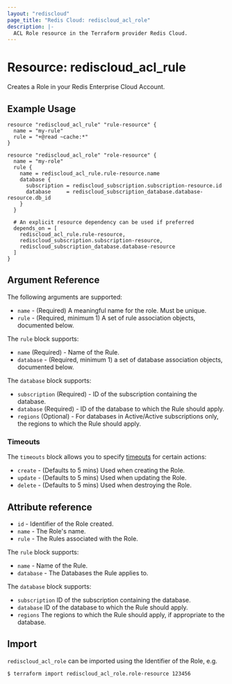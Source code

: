 ```yaml
---
layout: "rediscloud"
page_title: "Redis Cloud: rediscloud_acl_role"
description: |-
  ACL Role resource in the Terraform provider Redis Cloud.
---
```


# Resource: rediscloud_acl_rule

Creates a Role in your Redis Enterprise Cloud Account.

## Example Usage

```hcl
resource "rediscloud_acl_rule" "rule-resource" {
  name = "my-rule"
  rule = "+@read ~cache:*"
}

resource "rediscloud_acl_role" "role-resource" {
  name = "my-role"
  rule {
    name = rediscloud_acl_rule.rule-resource.name
    database {
      subscription = rediscloud_subscription.subscription-resource.id
      database     = rediscloud_subscription_database.database-resource.db_id
    }
  }

  # An explicit resource dependency can be used if preferred
  depends_on = [
    rediscloud_acl_rule.rule-resource,
    rediscloud_subscription.subscription-resource,
    rediscloud_subscription_database.database-resource
  ]
}
```

## Argument Reference

The following arguments are supported:

* `name` - (Required) A meaningful name for the role. Must be unique.
* `rule` - (Required, minimum 1) A set of rule association objects, documented below.

The `rule` block supports:

* `name` (Required) - Name of the Rule.
* `database` - (Required, minimum 1) a set of database association objects, documented below.

The `database` block supports:

* `subscription` (Required) - ID of the subscription containing the database.
* `database` (Required) - ID of the database to which the Rule should apply.
* `regions` (Optional) - For databases in Active/Active subscriptions only, the regions to which the Rule should apply.

### Timeouts

The `timeouts` block allows you to
specify [timeouts](https://www.terraform.io/language/resources/syntax#operation-timeouts) for certain actions:

* `create` - (Defaults to 5 mins) Used when creating the Role.
* `update` - (Defaults to 5 mins) Used when updating the Role.
* `delete` - (Defaults to 5 mins) Used when destroying the Role.

## Attribute reference

* `id` - Identifier of the Role created.
* `name` - The Role's name.
* `rule` - The Rules associated with the Role.

The `rule` block supports:

* `name` - Name of the Rule.
* `database` - The Databases the Rule applies to.

The `database` block supports:

* `subscription` ID of the subscription containing the database.
* `database` ID of the database to which the Rule should apply.
* `regions` The regions to which the Rule should apply, if appropriate to the database.

## Import

`rediscloud_acl_role` can be imported using the Identifier of the Role, e.g.

```
$ terraform import rediscloud_acl_role.role-resource 123456
```
